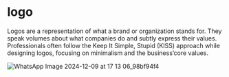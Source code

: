 # logo
Logos are a representation of what a brand or organization stands for. They speak volumes about what companies do and subtly express their values. Professionals often follow the Keep It Simple, Stupid (KISS) approach while designing logos, focusing on minimalism and the business’core values. 

![WhatsApp Image 2024-12-09 at 17 13 06_98bf94f4](https://github.com/user-attachments/assets/6c670937-d5ce-4fb5-9da1-71a81f2e3b06)
